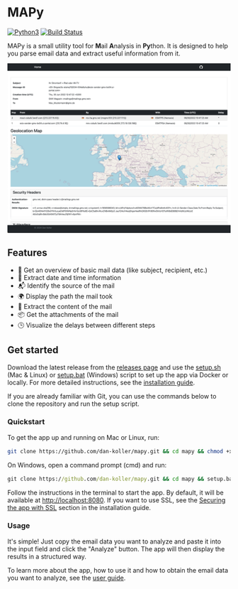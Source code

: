 # MAPy

[![Python3](https://img.shields.io/badge/Python-3.10-blue.svg)](https://www.python.org/downloads/release/python-3100/)
[![Build Status](https://github.com/dan-koller/mapy/actions/workflows/python-app.yml/badge.svg)](https://github.com/dan-koller/mapy/actions/workflows/python-app.yml)

MAPy is a small utility tool for **M**ail **A**nalysis in **Py**thon. It is designed to help you parse email data and extract useful information from it.

![Screenshot of the app](assets/screenshot.png)

## Features

-   📧 Get an overview of basic mail data (like subject, recipient, etc.)
-   📅 Extract date and time information
-   📬 Identify the source of the mail
-   🌍 Display the path the mail took
-   📝 Extract the content of the mail
-   📦 Get the attachments of the mail
-   🕒 Visualize the delays between different steps

## Get started

Download the latest release from the [releases page](https://github.com/dan-koller/mapy/releases) and use the [setup.sh](setup.sh) (Mac & Linux) or [setup.bat](setup.bat) (Windows) script to set up the app via Docker or locally. For more detailed instructions, see the [installation guide](docs/INSTALLATION.md).

If you are already familiar with Git, you can use the commands below to clone the repository and run the setup script.

### Quickstart

To get the app up and running on Mac or Linux, run:

```bash
git clone https://github.com/dan-koller/mapy.git && cd mapy && chmod +x setup.sh && ./setup.sh
```

On Windows, open a command prompt (cmd) and run:

```cmd
git clone https://github.com/dan-koller/mapy.git && cd mapy && setup.bat
```

Follow the instructions in the terminal to start the app. By default, it will be available at [http://localhost:8080](http://localhost:8080). If you want to use SSL, see the [Securing the app with SSL](docs/INSTALLATION.md#securing-the-app-with-ssl) section in the installation guide.

### Usage

It's simple! Just copy the email data you want to analyze and paste it into the input field and click the "Analyze" button. The app will then display the results in a structured way.

To learn more about the app, how to use it and how to obtain the email data you want to analyze, see the [user guide](docs/USER_GUIDE.md).

